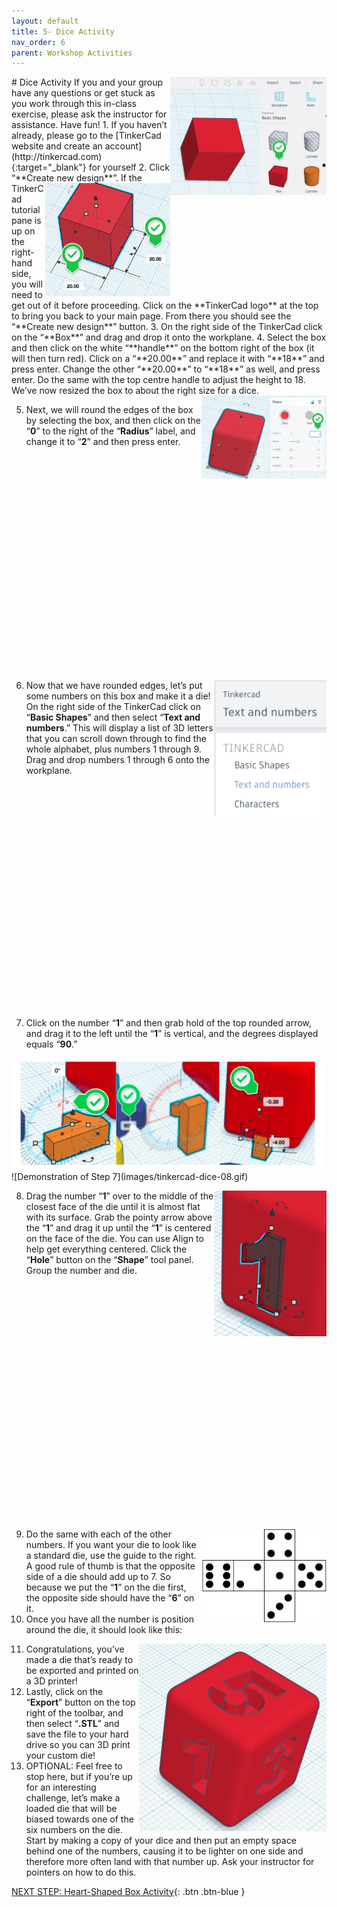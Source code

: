 ```yaml
---
layout: default
title: 5- Dice Activity
nav_order: 6
parent: Workshop Activities
---
```

<img src="images/tinkercad-dice-01.png" style="float:right;width:250px" alt="box shape">
# Dice Activity
If you and your group have any questions or get stuck as you work through this in-class exercise, please ask the instructor for assistance.  Have fun!
1. If you haven’t already, please go to the [TinkerCad website and create an account](http://tinkercad.com){:target="_blank"} for yourself
2. Click “**Create new design**”.<img src="images/tinkercad-dice-02.png" style="float:right;width:200px" alt="box measurements">  If the TinkerCad tutorial pane is up on the right-hand side, you will need to get out of it before proceeding. Click on the **TinkerCad logo** at the top to bring you back to your main page. From there you should see the “**Create new design**” button. 
3. On the right side of the TinkerCad click on the “**Box**” and drag and drop it onto the workplane. 
4. Select the box and then click on the white “**handle**” on the bottom right of the box (it will then turn red). Click on a “**20.00**” and replace it with “**18**” and press enter. Change the other “**20.00**” to “**18**” as well, and press enter. Do the same with the top centre handle to adjust the height to 18. We’ve now resized the box to about the right size for a dice. <img src="images/tinkercad-dice-03.png" style="float:right;width:200px" alt="radius label">

5. Next, we will round the edges of the box by selecting the box, and then click on the “**0**” to the right of the “**Radius**” label, and change it to “**2**” and then press enter.
![Demonstration of Step 1-5](images/tinkercad-dice-04.gif)

6. <img src="images/tinkercad-dice-05.png" style="float:right;width:180px" alt="drop down menu text and numbers"> Now that we have rounded edges, let’s put some numbers on this box and make it a die! On the right side of the TinkerCad click on “**Basic Shapes**” and then select “**Text and numbers**.”  This will display a list of 3D letters that you can scroll down through to find the whole alphabet, plus numbers 1 through 9. Drag and drop numbers 1 through 6 onto the workplane.
![Demonstration of Step 6](images/tinkercad-dice-06.gif)

7. Click on the number “**1**” and then grab hold of the top rounded arrow, and drag it to the left until the “**1**” is vertical, and the degrees displayed equals “**90**.”
<img src="images/tinkercad-dice-07.png" style="width:500px" alt="rotation of the number 1">
![Demonstration of Step 7](images/tinkercad-dice-08.gif)

8. <img src="images/tinkercad-dice-09.png" style="float:right;width:180px" alt="hole of number 1 in dice"> Drag the number “**1**” over to the middle of the closest face of the die until it is almost flat with its surface. Grab the pointy arrow above the “**1**” and drag it up until the “**1**” is centered on the face of the die. You can use Align to help get everything centered. Click the “**Hole**” button on the “**Shape**” tool panel. Group the number and die.
![Demonstration of Step 8](images/tinkercad-dice-10.gif)
9. <img src="images/tinkercad-dice-11.png" style="float:right;width:200px" alt="dice layout"> Do the same with each of the other numbers. If you want your die to look like a standard die, use the guide to the right. A good rule of thumb is that the opposite side of a die should add up to 7.  So because we put the “**1**” on the die first, the opposite side should have the “**6**” on it.
10. Once you have all the number is position around the die, it should look like this: 
<img src="images/tinkercad-dice-12.png" style="float:right;width:300px" alt="dice example">

11. Congratulations, you’ve made a die that’s ready to be exported and printed on a 3D printer!
12. Lastly, click on the “**Export**” button on the top right of the toolbar, and then select “**.STL**” and save the file to your hard drive so you can 3D print your custom die!
13. OPTIONAL: Feel free to stop here, but if you’re up for an interesting challenge, let’s make a loaded die that will be biased towards one of the six numbers on the die. Start by making a copy of your dice and then put an empty space behind one of the numbers, causing it to be lighter on one side and therefore more often land with that number up. Ask your instructor for pointers on how to do this.

[NEXT STEP: Heart-Shaped Box Activity](heart-box-activity.html){: .btn .btn-blue }
